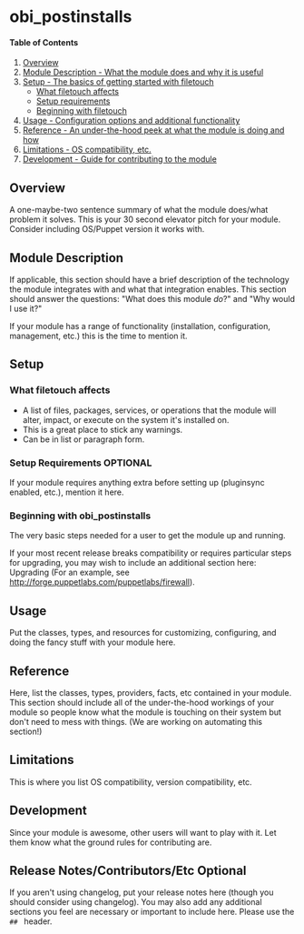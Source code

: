 # obi_postinstalls

#### Table of Contents

1. [Overview](#overview)
2. [Module Description - What the module does and why it is useful](#module-description)
3. [Setup - The basics of getting started with filetouch](#setup)
    * [What filetouch affects](#what-filetouch-affects)
    * [Setup requirements](#setup-requirements)
    * [Beginning with filetouch](#beginning-with-filetouch)
4. [Usage - Configuration options and additional functionality](#usage)
5. [Reference - An under-the-hood peek at what the module is doing and how](#reference)
5. [Limitations - OS compatibility, etc.](#limitations)
6. [Development - Guide for contributing to the module](#development)

## Overview

A one-maybe-two sentence summary of what the module does/what problem it solves.
This is your 30 second elevator pitch for your module. Consider including
OS/Puppet version it works with.

## Module Description

If applicable, this section should have a brief description of the technology
the module integrates with and what that integration enables. This section
should answer the questions: "What does this module *do*?" and "Why would I use
it?"

If your module has a range of functionality (installation, configuration,
management, etc.) this is the time to mention it.

## Setup

### What filetouch affects

* A list of files, packages, services, or operations that the module will alter,
  impact, or execute on the system it's installed on.
* This is a great place to stick any warnings.
* Can be in list or paragraph form.

### Setup Requirements **OPTIONAL**

If your module requires anything extra before setting up (pluginsync enabled,
etc.), mention it here.

### Beginning with obi_postinstalls

The very basic steps needed for a user to get the module up and running.

If your most recent release breaks compatibility or requires particular steps
for upgrading, you may wish to include an additional section here: Upgrading
(For an example, see http://forge.puppetlabs.com/puppetlabs/firewall).

## Usage

Put the classes, types, and resources for customizing, configuring, and doing
the fancy stuff with your module here.

## Reference

Here, list the classes, types, providers, facts, etc contained in your module.
This section should include all of the under-the-hood workings of your module so
people know what the module is touching on their system but don't need to mess
with things. (We are working on automating this section!)

## Limitations

This is where you list OS compatibility, version compatibility, etc.

## Development

Since your module is awesome, other users will want to play with it. Let them
know what the ground rules for contributing are.

## Release Notes/Contributors/Etc **Optional**

If you aren't using changelog, put your release notes here (though you should
consider using changelog). You may also add any additional sections you feel are
necessary or important to include here. Please use the `## ` header.
